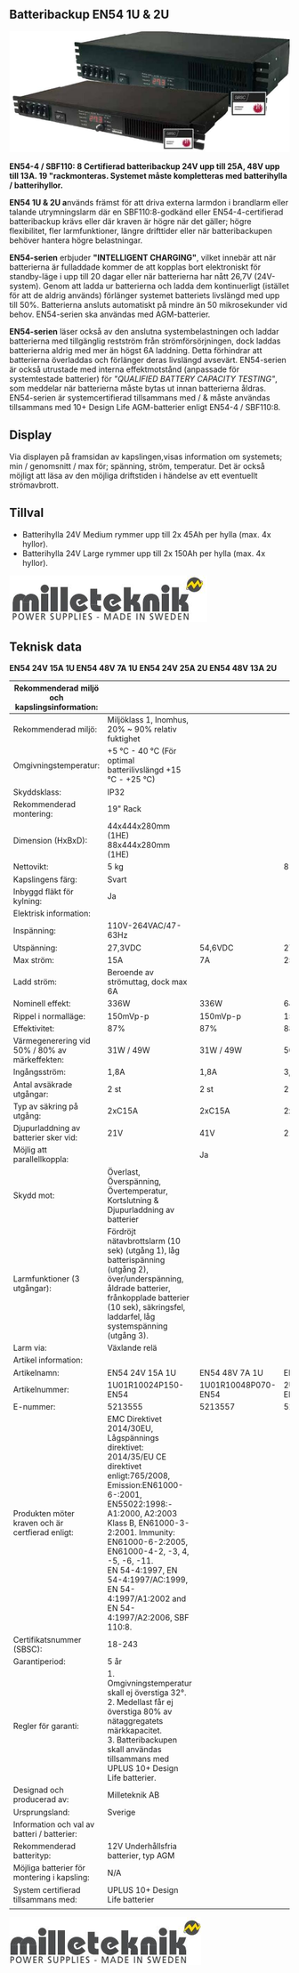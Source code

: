 ## **Batteribackup EN54 1U & 2U**

![](_page_0_Picture_1.jpeg)

**EN54-4 / SBF110: 8 Certifierad batteribackup 24V upp till 25A, 48V upp till 13A. 19 "rackmonteras. Systemet måste kompletteras med batterihylla / batterihyllor.**

**EN54 1U & 2U a**nvänds främst för att driva externa larmdon i brandlarm eller talande utrymningslarm där en SBF110:8-godkänd eller EN54-4-certifierad batteribackup krävs eller där kraven är högre när det gäller; högre flexibilitet, fler larmfunktioner, längre drifttider eller när batteribackupen behöver hantera högre belastningar.

**EN54-serien** erbjuder **"INTELLIGENT CHARGING"**, vilket innebär att när batterierna är fulladdade kommer de att kopplas bort elektroniskt för standby-läge i upp till 20 dagar eller när batterierna har nått 26,7V (24V-system). Genom att ladda ur batterierna och ladda dem kontinuerligt (istället för att de aldrig används) förlänger systemet batteriets livslängd med upp till 50%. Batterierna ansluts automatiskt på mindre än 50 mikrosekunder vid behov. EN54-serien ska användas med AGM-batterier.

**EN54-serien** läser också av den anslutna systembelastningen och laddar batterierna med tillgänglig restström från strömförsörjningen, dock laddas batterierna aldrig med mer än högst 6A laddning. Detta förhindrar att batterierna överladdas och förlänger deras livslängd avsevärt. EN54-serien är också utrustade med interna effektmotstånd (anpassade för systemtestade batterier) för *"QUALIFIED BATTERY CAPACITY TESTING"*, som meddelar när batterierna måste bytas ut innan batterierna åldras. EN54-serien är systemcertifierad tillsammans med / & måste användas tillsammans med 10+ Design Life AGM-batterier enligt EN54-4 / SBF110:8.

## **Display**

Via displayen på framsidan av kapslingen,visas information om systemets; min / genomsnitt / max för; spänning, ström, temperatur. Det är också möjligt att läsa av den möjliga driftstiden i händelse av ett eventuellt strömavbrott.

## **Tillval**

- Batterihylla 24V Medium rymmer upp till 2x 45Ah per hylla (max. 4x hyllor).
- Batterihylla 24V Large rymmer upp till 2x 150Ah per hylla (max. 4x hyllor).

![](_page_0_Picture_11.jpeg)

## **Teknisk data**

**EN54 24V 15A 1U EN54 48V 7A 1U EN54 24V 25A 2U EN54 48V 13A 2U**

| Rekommenderad miljö och kapslingsinformation:    |                                                                                                                                                                                                                                                                                                                                                   |                     |                     |                     |
|--------------------------------------------------|---------------------------------------------------------------------------------------------------------------------------------------------------------------------------------------------------------------------------------------------------------------------------------------------------------------------------------------------------|---------------------|---------------------|---------------------|
| Rekommenderad miljö:                             | Miljöklass 1, Inomhus, 20% ~ 90% relativ fuktighet                                                                                                                                                                                                                                                                                                |                     |                     |                     |
| Omgivningstemperatur:                            | +5 °C - 40 °C (För optimal batterilivslängd +15 °C - +25 °C)                                                                                                                                                                                                                                                                                      |                     |                     |                     |
| Skyddsklass:                                     | IP32                                                                                                                                                                                                                                                                                                                                              |                     |                     |                     |
| Rekommenderad montering:                         | 19" Rack                                                                                                                                                                                                                                                                                                                                          |                     |                     |                     |
| Dimension (HxBxD):                               | 44x444x280mm (1HE)<br>88x444x280mm (1HE)                                                                                                                                                                                                                                                                                                          |                     |                     |                     |
| Nettovikt:                                       | 5 kg                                                                                                                                                                                                                                                                                                                                              |                     | 8 kg                |                     |
| Kapslingens färg:                                | Svart                                                                                                                                                                                                                                                                                                                                             |                     |                     |                     |
| Inbyggd fläkt för kylning:                       | Ja                                                                                                                                                                                                                                                                                                                                                |                     |                     |                     |
| Elektrisk information:                           |                                                                                                                                                                                                                                                                                                                                                   |                     |                     |                     |
| Inspänning:                                      | 110V-264VAC/47-63Hz                                                                                                                                                                                                                                                                                                                               |                     |                     |                     |
| Utspänning:                                      | 27,3VDC                                                                                                                                                                                                                                                                                                                                           | 54,6VDC             | 27,3VDC             | 54,6VDC             |
| Max ström:                                       | 15A                                                                                                                                                                                                                                                                                                                                               | 7A                  | 25A                 | 13A                 |
| Ladd ström:                                      | Beroende av strömuttag, dock max 6A                                                                                                                                                                                                                                                                                                               |                     |                     |                     |
| Nominell effekt:                                 | 336W                                                                                                                                                                                                                                                                                                                                              | 336W                | 648W                | 648W                |
| Rippel i normalläge:                             | 150mVp-p                                                                                                                                                                                                                                                                                                                                          | 150mVp-p            | 150mVp-p            | 150mVp-p            |
| Effektivitet:                                    | 87%                                                                                                                                                                                                                                                                                                                                               | 87%                 | 88%                 | 88%                 |
| Värmegenerering vid 50% / 80% av märkeffekten:   | 31W / 49W                                                                                                                                                                                                                                                                                                                                         | 31W / 49W           | 50W / 80W           | 50W / 80W           |
| Ingångsström:                                    | 1,8A                                                                                                                                                                                                                                                                                                                                              | 1,8A                | 3,6A                | 3,6A                |
| Antal avsäkrade utgångar:                        | 2 st                                                                                                                                                                                                                                                                                                                                              | 2 st                | 2 st                | 2 st                |
| Typ av säkring på utgång:                        | 2xC15A                                                                                                                                                                                                                                                                                                                                            | 2xC15A              | 2xC25A              | 2xC25A              |
| Djupurladdning av batterier sker vid:            | 21V                                                                                                                                                                                                                                                                                                                                               | 41V                 | 21V                 | 41V                 |
| Möjlig att parallellkoppla:                      |                                                                                                                                                                                                                                                                                                                                                   | Ja                  |                     |                     |
| Skydd mot:                                       | Överlast, Överspänning, Övertemperatur, Kortslutning & Djupurladdning av batterier                                                                                                                                                                                                                                                                |                     |                     |                     |
| Larmfunktioner (3 utgångar):                     | Fördröjt nätavbrottslarm (10 sek) (utgång 1), låg batterispänning (utgång 2), över/underspänning,<br>åldrade batterier, frånkopplade batterier (10 sek), säkringsfel, laddarfel, låg systemspänning (utgång 3).                                                                                                                                   |                     |                     |                     |
| Larm via:                                        | Växlande relä                                                                                                                                                                                                                                                                                                                                     |                     |                     |                     |
| Artikel information:                             |                                                                                                                                                                                                                                                                                                                                                   |                     |                     |                     |
| Artikelnamn:                                     | EN54 24V 15A 1U                                                                                                                                                                                                                                                                                                                                   | EN54 48V 7A 1U      | EN54 24V 25A 2U     | EN54 48V 13A 2U     |
| Artikelnummer:                                   | 1U01R10024P150-EN54                                                                                                                                                                                                                                                                                                                               | 1U01R10048P070-EN54 | 2U01R10024P250-EN54 | 2U01R10048P130-EN54 |
| E-nummer:                                        | 5213555                                                                                                                                                                                                                                                                                                                                           | 5213557             | 5213556             | 5213558             |
| Produkten möter kraven och är certfierad enligt: | EMC Direktivet 2014/30EU, Lågspännings direktivet: 2014/35/EU CE direktivet enligt:765/2008, Emission:EN61000-6-:2001,<br>EN55022:1998:-A1:2000, A2:2003 Klass B, EN61000-3-2:2001. Immunity: EN61000-6-2:2005, EN61000-4-2, -3, 4, -5, -6, -11.<br>EN 54-4:1997, EN 54-4:1997/AC:1999, EN 54-4:1997/A1:2002 and EN 54-4:1997/A2:2006, SBF 110:8. |                     |                     |                     |
| Certifikatsnummer (SBSC):                        | 18-243                                                                                                                                                                                                                                                                                                                                            |                     |                     |                     |
| Garantiperiod:                                   | 5 år                                                                                                                                                                                                                                                                                                                                              |                     |                     |                     |
| Regler för garanti:                              | 1. Omgivningstemperatur skall ej överstiga 32°.<br>2. Medellast får ej överstiga 80% av nätaggregatets märkkapacitet.<br>3. Batteribackupen skall användas tillsammans med UPLUS 10+ Design Life batterier.                                                                                                                                       |                     |                     |                     |
| Designad och producerad av:                      | Milleteknik AB                                                                                                                                                                                                                                                                                                                                    |                     |                     |                     |
| Ursprungsland:                                   | Sverige                                                                                                                                                                                                                                                                                                                                           |                     |                     |                     |
| Information och val av batteri / batterier:      |                                                                                                                                                                                                                                                                                                                                                   |                     |                     |                     |
| Rekommenderad batterityp:                        | 12V Underhållsfria batterier, typ AGM                                                                                                                                                                                                                                                                                                             |                     |                     |                     |
| Möjliga batterier för montering i kapsling:      | N/A                                                                                                                                                                                                                                                                                                                                               |                     |                     |                     |
| System certifierad tillsammans med:              | UPLUS 10+ Design Life batterier                                                                                                                                                                                                                                                                                                                   |                     |                     |                     |
|                                                  |                                                                                                                                                                                                                                                                                                                                                   |                     |                     |                     |

![](_page_1_Picture_6.jpeg)